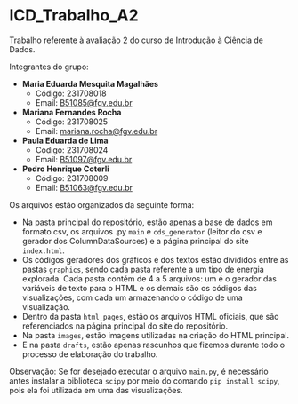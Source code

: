 # ICD_Trabalho_A2

Trabalho referente à avaliação 2 do curso de Introdução à Ciência de Dados.

Integrantes do grupo:
- **Maria Eduarda Mesquita Magalhães**
    - Código: 231708018
    - Email: B51085@fgv.edu.br
- **Mariana Fernandes Rocha**
    - Código: 231708025
    - Email: mariana.rocha@fgv.edu.br
- **Paula Eduarda de Lima**
    - Código: 231708024
    - Email: B51097@fgv.edu.br
- **Pedro Henrique Coterli**
    - Código: 231708009
    - Email: B51063@fgv.edu.br


Os arquivos estão organizados da seguinte forma:
- Na pasta principal do repositório, estão apenas a base de dados em formato csv, os arquivos .py `main` e `cds_generator` (leitor do csv e gerador dos ColumnDataSources) e a página principal do site `index.html`.
- Os códigos geradores dos gráficos e dos textos estão divididos entre as pastas `graphics`, sendo cada pasta referente a um tipo de energia explorada. Cada pasta contém de 4 a 5 arquivos: um é o gerador das variáveis de texto para o HTML e os demais são os códigos das visualizações, com cada um armazenando o código de uma visualização.
- Dentro da pasta `html_pages`, estão os arquivos HTML oficiais, que são referenciados na página principal do site do repositório.
- Na pasta `images`, estão imagens utilizadas na criação do HTML principal.
- E na pasta `drafts`, estão apenas rascunhos que fizemos durante todo o processo de elaboração do trabalho.

Observação: Se for desejado executar o arquivo `main.py`, é necessário antes instalar a biblioteca `scipy` por meio do comando `pip install scipy`, pois ela foi utilizada em uma das visualizações.
